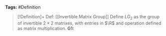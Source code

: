 **Tags:** #Definition 

> [!Definition]+ Def: [[Invertible Matrix Group]]
> Define $LG_{2}$ as the group of invertible $2\times 2$ matrixes, with entries in $\R$ and operation defined as matrix multiplication.
> **G1:** 